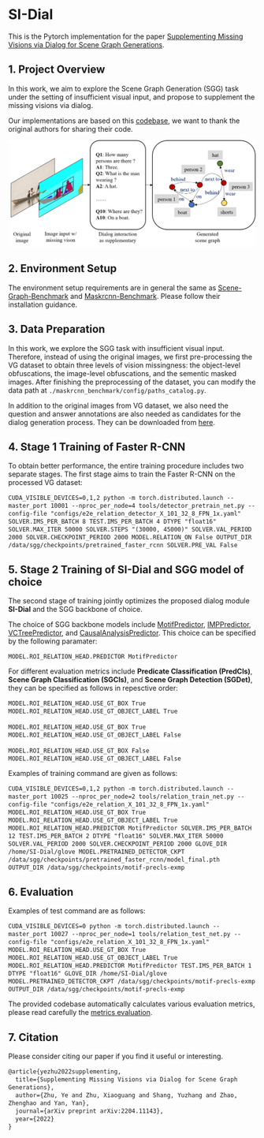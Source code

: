 # SI-Dial
This is the Pytorch implementation for the paper [Supplementing Missing Visions via Dialog for Scene Graph Generations](https://arxiv.org/abs/2204.11143).

## 1. Project Overview
In this work, we aim to explore the Scene Graph Generation (SGG) task under the setting of insufficient visual input, and propose to supplement the missing visions via dialog.

Our implementations are based on this [codebase](https://github.com/KaihuaTang/Scene-Graph-Benchmark.pytorch), we want to thank the original authors for sharing their code. 

<p align="center">
	<img src="assets/Figure1.png" width="500">

## 2. Environment Setup
The environment setup requirements are in general the same as [Scene-Graph-Benchmark](https://github.com/KaihuaTang/Scene-Graph-Benchmark.pytorch/blob/master/INSTALL.md) and [Maskrcnn-Benchmark](https://github.com/facebookresearch/maskrcnn-benchmark). Please follow their installation guidance.

## 3. Data Preparation
In this work, we explore the SGG task with insufficient visual input. Therefore, instead of using the original images, we first pre-processing the VG dataset to obtain three levels of vision missingness: the object-level obfuscations, the image-level obfuscations, and the sementic masked images. After finishing the preprocessing of the dataset, you can modify the data path at ```./maskrcnn_benchmark/config/paths_catalog.py```.

In addition to the original images from VG dataset, we also need the question and answer annotations are also needed as candidates for the dialog generation process. They can be downloaded from [here](https://visualgenome.org/api/v0/api_home.html).

## 4. Stage 1 Training of Faster R-CNN
To obtain better performance, the entire training procedure includes two separate stages. The first stage aims to train the Faster R-CNN on the processed VG dataset:

```
CUDA_VISIBLE_DEVICES=0,1,2 python -m torch.distributed.launch --master_port 10001 --nproc_per_node=4 tools/detector_pretrain_net.py --config-file "configs/e2e_relation_detector_X_101_32_8_FPN_1x.yaml" SOLVER.IMS_PER_BATCH 8 TEST.IMS_PER_BATCH 4 DTYPE "float16" SOLVER.MAX_ITER 50000 SOLVER.STEPS "(30000, 45000)" SOLVER.VAL_PERIOD 2000 SOLVER.CHECKPOINT_PERIOD 2000 MODEL.RELATION_ON False OUTPUT_DIR /data/sgg/checkpoints/pretrained_faster_rcnn SOLVER.PRE_VAL False
```

## 5. Stage 2 Training of SI-Dial and SGG model of choice
The second stage of training jointly optimizes the proposed dialog module **SI-Dial** and the SGG backbone of choice.

The choice of SGG backbone models include [MotifPredictor](https://arxiv.org/abs/1711.06640), [IMPPredictor](https://arxiv.org/abs/1701.02426), [VCTreePredictor](https://arxiv.org/abs/1812.01880), and [CausalAnalysisPredictor](https://arxiv.org/abs/2002.11949). This choice can be specified by the following paramater:

```
MODEL.ROI_RELATION_HEAD.PREDICTOR MotifPredictor
```

For different evaluation metrics include **Predicate Classification (PredCls)**, **Scene Graph Classification (SGCls)**, and **Scene Graph Detection (SGDet)**, they can be specified as follows in repesctive order:

```
MODEL.ROI_RELATION_HEAD.USE_GT_BOX True MODEL.ROI_RELATION_HEAD.USE_GT_OBJECT_LABEL True

MODEL.ROI_RELATION_HEAD.USE_GT_BOX True MODEL.ROI_RELATION_HEAD.USE_GT_OBJECT_LABEL False

MODEL.ROI_RELATION_HEAD.USE_GT_BOX False MODEL.ROI_RELATION_HEAD.USE_GT_OBJECT_LABEL False
```

Examples of training command are given as follows:

```
CUDA_VISIBLE_DEVICES=0,1,2 python -m torch.distributed.launch --master_port 10025 --nproc_per_node=2 tools/relation_train_net.py --config-file "configs/e2e_relation_X_101_32_8_FPN_1x.yaml" MODEL.ROI_RELATION_HEAD.USE_GT_BOX True MODEL.ROI_RELATION_HEAD.USE_GT_OBJECT_LABEL True MODEL.ROI_RELATION_HEAD.PREDICTOR MotifPredictor SOLVER.IMS_PER_BATCH 12 TEST.IMS_PER_BATCH 2 DTYPE "float16" SOLVER.MAX_ITER 50000 SOLVER.VAL_PERIOD 2000 SOLVER.CHECKPOINT_PERIOD 2000 GLOVE_DIR /home/SI-Dial/glove MODEL.PRETRAINED_DETECTOR_CKPT /data/sgg/checkpoints/pretrained_faster_rcnn/model_final.pth OUTPUT_DIR /data/sgg/checkpoints/motif-precls-exmp
```

## 6. Evaluation

Examples of test command are as follows:

```
CUDA_VISIBLE_DEVICES=0 python -m torch.distributed.launch --master_port 10027 --nproc_per_node=1 tools/relation_test_net.py --config-file "configs/e2e_relation_X_101_32_8_FPN_1x.yaml" MODEL.ROI_RELATION_HEAD.USE_GT_BOX True MODEL.ROI_RELATION_HEAD.USE_GT_OBJECT_LABEL True MODEL.ROI_RELATION_HEAD.PREDICTOR MotifPredictor TEST.IMS_PER_BATCH 1 DTYPE "float16" GLOVE_DIR /home/SI-Dial/glove MODEL.PRETRAINED_DETECTOR_CKPT /data/sgg/checkpoints/motif-precls-exmp OUTPUT_DIR /data/sgg/checkpoints/motif-precls-exmp
```

The provided codebase automatically calculates various evaluation metrics, please read carefully the [metrics evaluation](https://github.com/KaihuaTang/Scene-Graph-Benchmark.pytorch/blob/master/METRICS.md).

## 7. Citation
Please consider citing our paper if you find it useful or interesting.
```
@article{yezhu2022supplementing,
  title={Supplementing Missing Visions via Dialog for Scene Graph Generations},
  author={Zhu, Ye and Zhu, Xiaoguang and Shang, Yuzhang and Zhao, Zhenghao and Yan, Yan},
  journal={arXiv preprint arXiv:2204.11143},
  year={2022}
}
```


